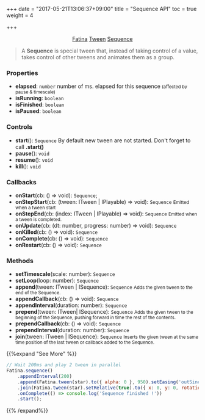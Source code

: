 +++
date = "2017-05-21T13:06:37+09:00"
title = "Sequence API"
toc = true
weight = 4

+++

<div style="text-align: center">
    <a class="btn btn-default" href="/Fatina/api/basic/">Fatina</a>
    <a class="btn btn-default" href="/Fatina/api/tween/">Tween</a>
    <a class="btn btn-primary" href="/Fatina/api/sequence/">Sequence</a>
</div>

<blockquote>
    <p>A <b>Sequence</b> is special tween that, instead of taking control of a value, takes control of other tweens and animates them as a group.</p>
</blockquote>

### Properties
* **elapsed**: `number` number of ms. elapsed for this sequence <small>(affected by pause &amp; timescale)</small>
* **isRunning**: `boolean`
* **isFinished**: `boolean`
* **isPaused**: `boolean`

### Controls
* **start**(): `Sequence` By default new tween are not started. Don't forget to call **.start()**
* **pause**(): `void`
* **resume**(): `void`
* **kill**(): `void`

### Callbacks
* **onStart**(cb: () => void): `Sequence`;
* **onStepStart**(cb: (tween: ITween | IPlayable) => void): `Sequence` <small>Emitted when a tween start</small>
* **onStepEnd**(cb: (index: ITween | IPlayable) => void): `Sequence` <small>Emitted when a tween is completed.</small>
* **onUpdate**(cb: (dt: number, progress: number) => void): `Sequence`
* **onKilled**(cb: () => void): `Sequence`
* **onComplete**(cb: () => void): `Sequence`
* **onRestart**(cb: () => void): `Sequence`

### Methods
* **setTimescale**(scale: number): `Sequence`
* **setLoop**(loop: number): `Sequence`
* **append**(tween: ITween | ISequence): `Sequence` <small>Adds the given tween to the end of the Sequence.</small>
* **appendCallback**(cb: () => void): `Sequence`
* **appendInterval**(duration: number): `Sequence`
* **prepend**(tween: ITween| ISequence): `Sequence` <small>Adds the given tween to the beginning of the Sequence, pushing forward in time the rest of the contents.</small>
* **prependCallback**(cb: () => void): `Sequence`
* **prependInterval**(duration: number): `Sequence`
* **join**(tween: ITween | ISequence): `Sequence` <small>Inserts the given tween at the same time position of the last tween or callback added to the Sequence.</small>

{{%expand "See More" %}}
```js
// Wait 200ms and play 2 tween in parallel
Fatina.sequence()
    .appendInterval(200)
    .append(Fatina.tween(star).to({ alpha: 0 }, 950).setEasing('outSine'))
    .join(Fatina.tween(star).setRelative(true).to({ x: 0, y: 0, rotation: 12}, 1600))
    .onComplete(() => console.log('Sequence finished !'))
    .start();
```
{{% /expand%}}